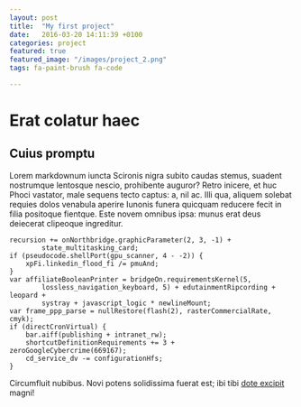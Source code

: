 ```yaml
---
layout: post
title:  "My first project"
date:   2016-03-20 14:11:39 +0100
categories: project
featured: true
featured_image: "/images/project_2.png"
tags: fa-paint-brush fa-code

---
```


# Erat colatur haec

## Cuius promptu

Lorem markdownum iuncta Scironis nigra subito caudas stemus, suadent nostrumque
lentosque nescio, prohibente auguror? Retro inicere, et huc Phoci vastator, male
sequens tecto captus: a, nil ac. Illi qua, aliquem solebat requies dolos
venabula aperire Iunonis funera quicquam reducere fecit in filia positoque
fientque. Este novem omnibus ipsa: munus erat deus deiecerat clipeoque
ingreditur.

    recursion += onNorthbridge.graphicParameter(2, 3, -1) +
            state_multitasking_card;
    if (pseudocode.shellPort(gpu_scanner, 4 - -2)) {
        xpFi.linkedin_flood_fi /= pmuAnd;
    }
    var affiliateBooleanPrinter = bridgeOn.requirementsKernel(5,
            lossless_navigation_keyboard, 5) + edutainmentRipcording + leopard +
            systray + javascript_logic * newlineMount;
    var frame_ppp_parse = nullRestore(flash(2), rasterCommercialRate, cmyk);
    if (directCronVirtual) {
        bar.aiff(publishing + intranet_rw);
        shortcutDefinitionRequirements += 3 + zeroGoogleCybercrime(669167);
        cd_service_dv -= configurationHfs;
    }

Circumfluit nubibus. Novi potens solidissima fuerat est; ibi tibi [dote
excipit](http://www.wedrinkwater.com/) magni!
